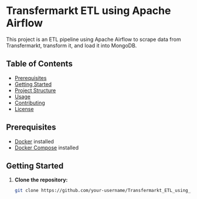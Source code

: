 # Transfermarkt ETL using Apache Airflow

This project is an ETL pipeline using Apache Airflow to scrape data from Transfermarkt, transform it, and load it into MongoDB.

## Table of Contents

- [Prerequisites](#prerequisites)
- [Getting Started](#getting-started)
- [Project Structure](#project-structure)
- [Usage](#usage)
- [Contributing](#contributing)
- [License](#license)

## Prerequisites

- [Docker](https://docs.docker.com/get-docker/) installed
- [Docker Compose](https://docs.docker.com/compose/install/) installed

## Getting Started

1. **Clone the repository:**

   ```bash
   git clone https://github.com/your-username/Transfermarkt_ETL_using_Airflow.git
